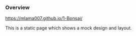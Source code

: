 ### Overview
https://mlama007.github.io/1-Bonsai/

This is a static page which shows a mock design and layout.
